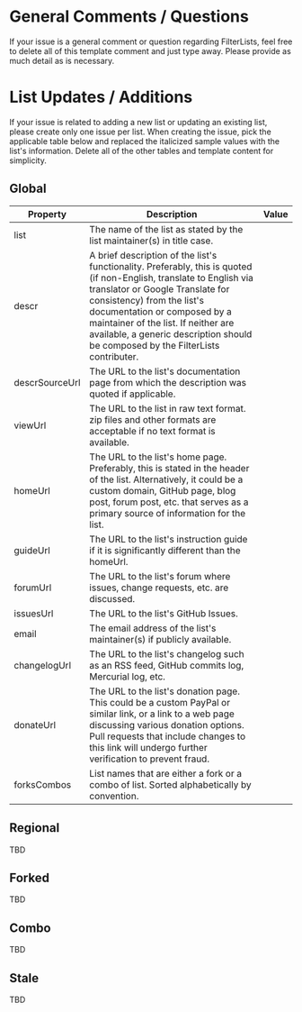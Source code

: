 # General Comments / Questions

If your issue is a general comment or question regarding FilterLists, feel free to delete all of this template comment and just type away. Please provide as much detail as is necessary.

# List Updates / Additions

If your issue is related to adding a new list or updating an existing list, please create only one issue per list. When creating the issue, pick the applicable table below and replaced the italicized sample values with the list's information. Delete all of the other tables and template content for simplicity.

## Global
| Property | Description | Value |
|---|---|---|
| list | The name of the list as stated by the list maintainer(s) in title case. |  |
| descr | A brief description of the list's functionality. Preferably, this is quoted (if non-English, translate to English via translator or Google Translate for consistency) from the list's documentation or composed by a maintainer of the list. If neither are available, a generic description should be composed by the FilterLists contributer. |  |
| descrSourceUrl | The URL to the list's documentation page from which the description was quoted if applicable. |  |
| viewUrl | The URL to the list in raw text format. zip files and other formats are acceptable if no text format is available. |  |
| homeUrl | The URL to the list's home page. Preferably, this is stated in the header of the list. Alternatively, it could be a custom domain, GitHub page, blog post, forum post, etc. that serves as a primary source of information for the list. |  |
| guideUrl | The URL to the list's instruction guide if it is significantly different than the homeUrl. |  |
| forumUrl | The URL to the list's forum where issues, change requests, etc. are discussed. |  |
| issuesUrl | The URL to the list's GitHub Issues. |  |
| email | The email address of the list's maintainer(s) if publicly available. |  |
| changelogUrl | The URL to the list's changelog such as an RSS feed, GitHub commits log, Mercurial log, etc. |  |
| donateUrl | The URL to the list's donation page. This could be a custom PayPal or similar link, or a link to a web page discussing various donation options. Pull requests that include changes to this link will undergo further verification to prevent fraud. |  |
| forksCombos | List names that are either a fork or a combo of list. Sorted alphabetically by convention. |  |

## Regional

TBD

## Forked

TBD

## Combo

TBD

## Stale

TBD
